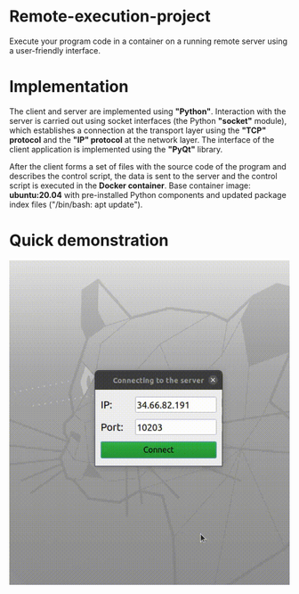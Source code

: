# Remote-execution-project

Execute your program code in a container on a running remote server using a user-friendly interface.

# Implementation

The client and server are implemented using __"Python"__.
Interaction with the server is carried out using socket interfaces (the Python __"socket"__ module), which establishes a connection at the transport layer using the __"TCP" protocol__ and the __"IP" protocol__ at the network layer.
The interface of the client application is implemented using the __"PyQt"__ library.

After the client forms a set of files with the source code of the program and describes the control script, the data is sent to the server and the control script is executed in the __Docker container__. Base container image: __ubuntu:20.04__ with pre-installed Python components and updated package index files ("/bin/bash: apt update").

# Quick demonstration

![Client work gif](quick_demonstration.gif)